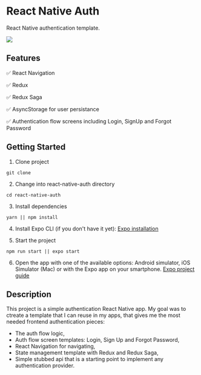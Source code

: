 # React Native Auth 

React Native authentication template.

![](https://imgur.com/282yFbx)


## Features   

✅ React Navigation   

✅ Redux

✅ Redux Saga

✅ AsyncStorage for user persistance

✅ Authentication flow screens including Login, SignUp and Forgot Password


## Getting Started   

1. Clone project   

```
git clone 
```

2. Change into react-native-auth directory   

```
cd react-native-auth
```

3. Install dependencies   

```
yarn || npm install
```

4. Install Expo CLI (if you don't have it yet): [Expo installation](https://docs.expo.io/versions/v30.0.0/introduction/installation.html)

5. Start the project

```
npm run start || expo start
```

6. Open the app with one of the available options: Android simulator, iOS Simulator (Mac) or with the Expo app on your smartphone. [Expo project guide](https://docs.expo.io/versions/v30.0.0/guides/up-and-running.html)

## Description

This project is a simple authentication React Native app.
My goal was to ctreate a template that I can reuse in my apps, that gives me the most needed frontend authentication pieces:
  * The auth flow logic,
  * Auth flow screen templates: Login, Sign Up and Forgot Password,
  * React Navigation for navigating,
  * State management template with Redux and Redux Saga,
  * Simple stubbed api that is a starting point to implement any authentication provider.

